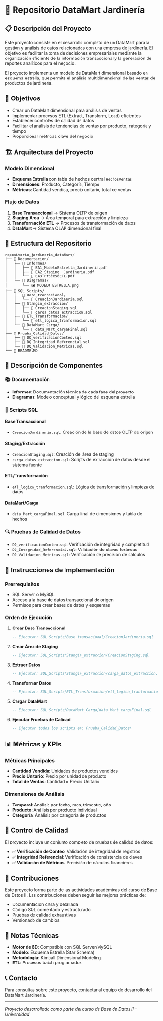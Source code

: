 # 🌱 Repositorio DataMart Jardinería

## 📋 Descripción del Proyecto

Este proyecto consiste en el desarrollo completo de un DataMart para la gestión y análisis de datos relacionados con una empresa de jardinería. El objetivo es facilitar la toma de decisiones empresariales mediante la organización eficiente de la información transaccional y la generación de reportes analíticos para el negocio.

El proyecto implementa un modelo de DataMart dimensional basado en esquema estrella, que permite el análisis multidimensional de las ventas de productos de jardinería.

## 🎯 Objetivos

- Crear un DataMart dimensional para análisis de ventas
- Implementar procesos ETL (Extract, Transform, Load) eficientes
- Establecer controles de calidad de datos
- Facilitar el análisis de tendencias de ventas por producto, categoría y tiempo
- Proporcionar métricas clave del negocio

## 🏗️ Arquitectura del Proyecto

### Modelo Dimensional
- **Esquema Estrella** con tabla de hechos central `HechosVentas`
- **Dimensiones**: Producto, Categoría, Tiempo
- **Métricas**: Cantidad vendida, precio unitario, total de ventas

### Flujo de Datos
1. **Base Transaccional** → Sistema OLTP de origen
2. **Staging Area** → Área temporal para extracción y limpieza
3. **Transformación ETL** → Procesos de transformación de datos
4. **DataMart** → Sistema OLAP dimensional final

## 📁 Estructura del Repositorio

```
repositorio_jardineria_dataMart/
├── 📂 Documentacion/
│   ├── 📂 Informes/
│   │   ├── 📄 EA1_ModeloEstrella_Jardineria.pdf
│   │   ├── 📄 EA2_Staging _Jardineria.pdf
│   │   └── 📄 EA3_ProcesoETL.pdf
│   └── 📂 Diagramas/
│       └── 🖼️ MODELO ESTRELLA.png
├── 📂 SQL_Scripts/
│   ├── 📂 Base_transacional/
│   │   └── 📄 CreacionJardineria.sql
│   ├── 📂 Stangin_extraccion/
│   │   ├── 📄 CreacionStaging.sql
│   │   └── 📄 carga_datos_extraccion.sql
│   ├── 📂 ETL_Transformacion/
│   │   └── 📄 etl_logica_tranformacion.sql
│   └── 📂 DataMart_Carga/
│       └── 📄 data_Mart_cargaFinal.sql
├── 📂 Prueba_Calidad_Datos/
│   ├── 📄 DQ_verificacionConteo.sql
│   ├── 📄 DQ_Integridad_Referencial.sql
│   └── 📄 DQ_Validacion_Metricas.sql
└── 📄 README.MD
```

## 🔧 Descripción de Componentes

### 📚 Documentación
- **Informes**: Documentación técnica de cada fase del proyecto
- **Diagramas**: Modelo conceptual y lógico del esquema estrella

### 💾 Scripts SQL

#### Base Transaccional
- `CreacionJardineria.sql`: Creación de la base de datos OLTP de origen

#### Staging/Extracción
- `CreacionStaging.sql`: Creación del área de staging
- `carga_datos_extraccion.sql`: Scripts de extracción de datos desde el sistema fuente

#### ETL/Transformación
- `etl_logica_tranformacion.sql`: Lógica de transformación y limpieza de datos

#### DataMart/Carga
- `data_Mart_cargaFinal.sql`: Carga final de dimensiones y tabla de hechos

### 🔍 Pruebas de Calidad de Datos
- `DQ_verificacionConteo.sql`: Verificación de integridad y completitud
- `DQ_Integridad_Referencial.sql`: Validación de claves foráneas
- `DQ_Validacion_Metricas.sql`: Verificación de precisión de cálculos

## 🚀 Instrucciones de Implementación

### Prerrequisitos
- SQL Server o MySQL
- Acceso a la base de datos transaccional de origen
- Permisos para crear bases de datos y esquemas

### Orden de Ejecución

1. **Crear Base Transaccional**
   ```sql
   -- Ejecutar: SQL_Scripts/Base_transacional/CreacionJardineria.sql
   ```

2. **Crear Área de Staging**
   ```sql
   -- Ejecutar: SQL_Scripts/Stangin_extraccion/CreacionStaging.sql
   ```

3. **Extraer Datos**
   ```sql
   -- Ejecutar: SQL_Scripts/Stangin_extraccion/carga_datos_extraccion.sql
   ```

4. **Transformar Datos**
   ```sql
   -- Ejecutar: SQL_Scripts/ETL_Transformacion/etl_logica_tranformacion.sql
   ```

5. **Cargar DataMart**
   ```sql
   -- Ejecutar: SQL_Scripts/DataMart_Carga/data_Mart_cargaFinal.sql
   ```

6. **Ejecutar Pruebas de Calidad**
   ```sql
   -- Ejecutar todos los scripts en: Prueba_Calidad_Datos/
   ```

## 📊 Métricas y KPIs

### Métricas Principales
- **Cantidad Vendida**: Unidades de productos vendidos
- **Precio Unitario**: Precio por unidad de producto
- **Total de Ventas**: Cantidad × Precio Unitario

### Dimensiones de Análisis
- **Temporal**: Análisis por fecha, mes, trimestre, año
- **Producto**: Análisis por producto individual
- **Categoría**: Análisis por categoría de productos

## 🔐 Control de Calidad

El proyecto incluye un conjunto completo de pruebas de calidad de datos:

- ✅ **Verificación de Conteo**: Validación de integridad de registros
- ✅ **Integridad Referencial**: Verificación de consistencia de claves
- ✅ **Validación de Métricas**: Precisión de cálculos financieros

## 🤝 Contribuciones

Este proyecto forma parte de las actividades académicas del curso de Base de Datos II. Las contribuciones deben seguir las mejores prácticas de:

- Documentación clara y detallada
- Código SQL comentado y estructurado
- Pruebas de calidad exhaustivas
- Versionado de cambios

## 📝 Notas Técnicas

- **Motor de BD**: Compatible con SQL Server/MySQL
- **Modelo**: Esquema Estrella (Star Schema)
- **Metodología**: Kimball Dimensional Modeling
- **ETL**: Procesos batch programados

## 📞 Contacto

Para consultas sobre este proyecto, contactar al equipo de desarrollo del DataMart Jardinería.

---
*Proyecto desarrollado como parte del curso de Base de Datos II - Universidad*
